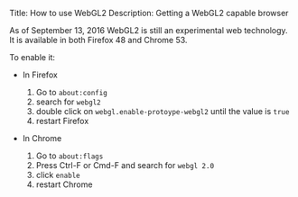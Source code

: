 Title: How to use WebGL2
Description: Getting a WebGL2 capable browser

As of September 13, 2016 WebGL2 is still an experimental web technology.
It is available in both Firefox 48 and Chrome 53.

To enable it:

*  In Firefox

   1. Go to `about:config`
   2. search for `webgl2`
   3. double click on `webgl.enable-protoype-webgl2` until the value is `true`
   4. restart Firefox

*  In Chrome

   1. Go to `about:flags`
   2. Press Ctrl-F or Cmd-F and search for `webgl 2.0`
   3. click `enable`
   4. restart Chrome


